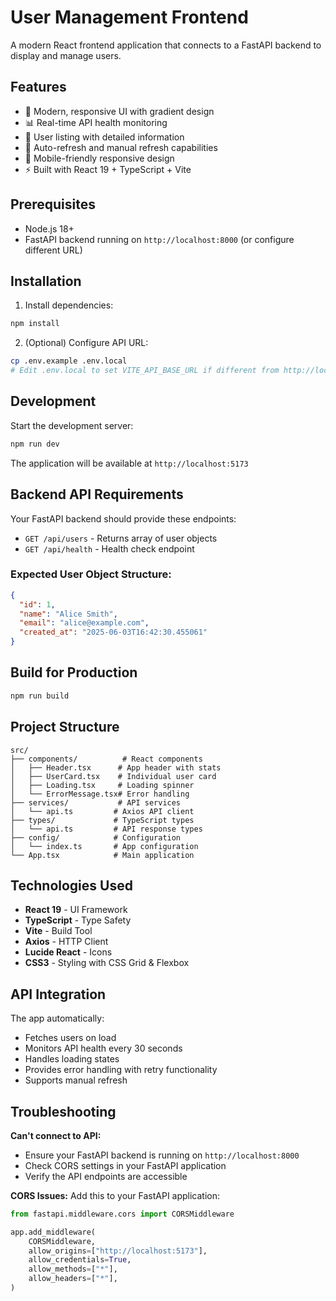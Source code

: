 # User Management Frontend

A modern React frontend application that connects to a FastAPI backend to display and manage users.

## Features

- 🎨 Modern, responsive UI with gradient design
- 📊 Real-time API health monitoring
- 👥 User listing with detailed information
- 🔄 Auto-refresh and manual refresh capabilities
- 📱 Mobile-friendly responsive design
- ⚡ Built with React 19 + TypeScript + Vite

## Prerequisites

- Node.js 18+
- FastAPI backend running on `http://localhost:8000` (or configure different URL)

## Installation

1. Install dependencies:

```bash
npm install
```

2. (Optional) Configure API URL:

```bash
cp .env.example .env.local
# Edit .env.local to set VITE_API_BASE_URL if different from http://localhost:8000
```

## Development

Start the development server:

```bash
npm run dev
```

The application will be available at `http://localhost:5173`

## Backend API Requirements

Your FastAPI backend should provide these endpoints:

- `GET /api/users` - Returns array of user objects
- `GET /api/health` - Health check endpoint

### Expected User Object Structure:

```json
{
  "id": 1,
  "name": "Alice Smith",
  "email": "alice@example.com",
  "created_at": "2025-06-03T16:42:30.455061"
}
```

## Build for Production

```bash
npm run build
```

## Project Structure

```
src/
├── components/          # React components
│   ├── Header.tsx      # App header with stats
│   ├── UserCard.tsx    # Individual user card
│   ├── Loading.tsx     # Loading spinner
│   └── ErrorMessage.tsx# Error handling
├── services/           # API services
│   └── api.ts         # Axios API client
├── types/             # TypeScript types
│   └── api.ts         # API response types
├── config/            # Configuration
│   └── index.ts       # App configuration
└── App.tsx            # Main application
```

## Technologies Used

- **React 19** - UI Framework
- **TypeScript** - Type Safety
- **Vite** - Build Tool
- **Axios** - HTTP Client
- **Lucide React** - Icons
- **CSS3** - Styling with CSS Grid & Flexbox

## API Integration

The app automatically:

- Fetches users on load
- Monitors API health every 30 seconds
- Handles loading states
- Provides error handling with retry functionality
- Supports manual refresh

## Troubleshooting

**Can't connect to API:**

- Ensure your FastAPI backend is running on `http://localhost:8000`
- Check CORS settings in your FastAPI application
- Verify the API endpoints are accessible

**CORS Issues:**
Add this to your FastAPI application:

```python
from fastapi.middleware.cors import CORSMiddleware

app.add_middleware(
    CORSMiddleware,
    allow_origins=["http://localhost:5173"],
    allow_credentials=True,
    allow_methods=["*"],
    allow_headers=["*"],
)
```
